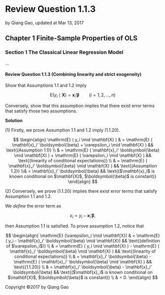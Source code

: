 # Review Question 1.1.3

by Qiang Gao, updated at Mar 13, 2017

## Chapter 1 Finite-Sample Properties of OLS

### Section 1 The Classical Linear Regression Model

...

#### Review Question 1.1.3 \(Combining linearity and strict exogeneity\)

Show that Assumptions 1.1 and 1.2 imply

$$
\mathrm{E} ( y_i \mid \mathbf{X} ) = \mathbf{x}_i' \boldsymbol{\beta}
\qquad
\text{($i = 1, 2, \ldots, n$)}
\tag{1.1.20}
$$

Conversely, show that this assumption implies that there exist error terms that satisfy those two assumptions.

**Solution**

\(1\) Firstly, we prove Assumption 1.1 and 1.2 imply \(1.1.20\).

$$
\begin{align}
\mathrm{E} ( y_i \mid \mathbf{X} )
& = \mathrm{E} ( \mathbf{x}_i' \boldsymbol{\beta} + \varepsilon_i \mid \mathbf{X} )
&&
\text{(Assumption 1.1)}
\\ & =
\mathrm{E} ( \mathbf{x}_i' \boldsymbol{\beta} \mid \mathbf{X} ) + \mathrm{E} ( \varepsilon_i \mid \mathbf{X} )
&&
\text{(linearity of conditional expectatioins)}
\\ & =
\mathrm{E} ( \mathbf{x}_i' \boldsymbol{\beta} \mid \mathbf{X} )
&&
\text{(Assumption 1.2)}
\\& =
\mathbf{x}_i' \boldsymbol{\beta}
&&
\text{($\mathbf{x}_i$ is known conditional on $\mathbf{X}$, $\boldsymbol{\beta}$ is constant)}
\end{align}
$$

\(2\) Conversely, we prove \(1.1.20\) implies there exist error terms that satisfy Assumption 1.1 and 1.2.

We _define_ the error term as

$$
\varepsilon_i = y_i - \mathbf{x}_i' \boldsymbol{\beta},
$$

then Assumption 1.1 is satisfied. To prove assumption 1.2, notice that

$$
\begin{align}
\mathrm{E} (\varepsilon_i \mid \mathbf{X})
& =
\mathrm{E} ( y_i - \mathbf{x}_i' \boldsymbol{\beta} \mid \mathbf{X})
&&
\text{(definition of $\varepsilon_i$)}
\\ & =
\mathrm{E} ( y_i \mid \mathbf{X} ) - \mathrm{E} ( \mathbf{x}_i' \boldsymbol{\beta} \mid \mathbf{X} )
&&
\text{(linearity of conditional expectations)}
\\ & =
\mathbf{x}_i' \boldsymbol{\beta} - \mathrm{E} ( \mathbf{x}_i' \boldsymbol{\beta} \mid \mathbf{X} )
&&
\text{(1.1.20)}
\\ & =
\mathbf{x}_i' \boldsymbol{\beta} - \mathbf{x}_i' \boldsymbol{\beta}
&&
\text{($\mathbf{x}_i$ is known conditional on $\mathbf{X}$, $\boldsymbol{\beta}$ is constant)}
\\ & = 0.
\end{align}
$$

Copyright ©2017 by Qiang Gao

